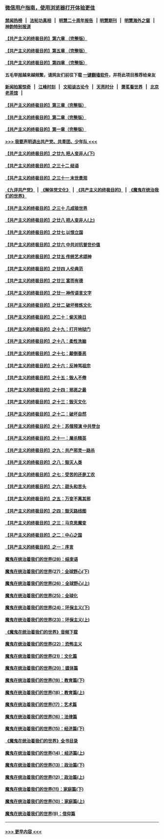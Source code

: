 ### [微信用户指南，使用浏览器打开体验更佳](https://github.com/gfw-breaker/banned-news1/blob/master/indexes/wechat-guide.md?t=0)
#### [禁闻热榜](热点新闻.md?t=0)  &nbsp;&nbsp;|&nbsp;&nbsp; [法轮功真相](https://github.com/gfw-breaker/truth/blob/master/README.md?t=0) &nbsp;&nbsp;|&nbsp;&nbsp; [明慧二十周年报告](https://github.com/gfw-breaker/mh-reports/blob/master/README.md?t=0) &nbsp;&nbsp;|&nbsp;&nbsp;[明慧期刊](https://github.com/gfw-breaker/mh-qikan) &nbsp;&nbsp;|&nbsp;&nbsp; [明慧海外之窗](https://github.com/gfw-breaker/mh-news/blob/master/README.md?t=0) &nbsp;&nbsp;|&nbsp;&nbsp; [神韵特别报道](https://github.com/gfw-breaker/mh-news/blob/master/shenyun.md?t=0)
#### [【共产主义的终极目的】第六章 （完整版）](../pages/nsc422/n11428913.md?t=02121302) 
#### [【共产主义的终极目的】第五章 （完整版）](../pages/nsc422/n11428912.md?t=02121302) 
#### [【共产主义的终极目的】第四章 （完整版）](../pages/nsc422/n11428907.md?t=02121302) 
#### 五毛举报越来越频繁，请网友们前往下载 [一键翻墙软件](https://github.com/gfw-breaker/ssr-accounts)，并将此项目推荐给亲友
#### [新闻拍案惊奇](https://github.com/gfw-breaker/banned-news1/blob/master/pages/link4.md) &nbsp;&nbsp;|&nbsp;&nbsp; [江峰时刻](https://github.com/gfw-breaker/banned-news1/blob/master/pages/link4.md) &nbsp;&nbsp;|&nbsp;&nbsp; [文昭谈古论今](https://github.com/gfw-breaker/banned-news1/blob/master/pages/link4.md) &nbsp;&nbsp;|&nbsp;&nbsp; [天亮时分](https://github.com/gfw-breaker/banned-news1/blob/master/pages/link4.md) &nbsp;&nbsp;|&nbsp;&nbsp; [萧茗看世界](https://github.com/gfw-breaker/banned-news1/blob/master/pages/link4.md) &nbsp;&nbsp;|&nbsp;&nbsp; [北京老茶馆](https://github.com/gfw-breaker/banned-news1/blob/master/pages/link4.md) &nbsp;&nbsp;|&nbsp;&nbsp; 
#### [【共产主义的终极目的】第三章（完整版）](../pages/nsc422/n11428848.md?t=02121302) 
#### [【共产主义的终极目的】第二章（完整版）](../pages/nsc422/n11428831.md?t=02121302) 
#### [【共产主义的终极目的】第一章（完整版）](../pages/nsc422/n11417651.md?t=02121302) 
#### [>>> 我要声明退出共产党、共青团、少年队 <<<](https://github.com/begood0513/goodnews/blob/master/quit/letter.md) 
#### [【共产主义的终极目的】之廿九 把人变非人(下)](../pages/nsc422/n11344140.md?t=02121302) 
#### [【共产主义的终极目的】之三十二 结语](../pages/nsc422/n11360535.md?t=02121302) 
#### [【共产主义的终极目的】之三十一 末世景观](../pages/nsc422/n11351129.md?t=02121302) 
#### [《九评共产党》](https://github.com/begood0513/9ping.md/blob/master/README.md) &nbsp;|&nbsp; [《解体党文化》](../../../../jtdwh.md/blob/master/README.md)  &nbsp;|&nbsp; [《共产主义的终极目的》](../../../../gczydzjmd.md/blob/master/README.md) &nbsp;|&nbsp; [《魔鬼在统治我们的世界》](../../../../mgztzwmdsj.md/blob/master/README.md) 
#### [【共产主义的终极目的】之三十 几成狼世界](../pages/nsc422/n11348280.md?t=02121302) 
#### [【共产主义的终极目的】之廿八 把人变非人(上)](../pages/nsc422/n11340492.md?t=02121302) 
#### [【共产主义的终极目的】之廿七 以恨立国](../pages/nsc422/n11336944.md?t=02121302) 
#### [【共产主义的终极目的】之廿六 中共对抗普世价值](../pages/nsc422/n11324785.md?t=02121302) 
#### [【共产主义的终极目的】之廿五 传统艺术颂神](../pages/nsc422/n11296396.md?t=02121302) 
#### [【共产主义的终极目的】之廿四 人伦典范](../pages/nsc422/n11296397.md?t=02121302) 
#### [【共产主义的终极目的】之廿三 富而有德](../pages/nsc422/n11283598.md?t=02121302) 
#### [【共产主义的终极目的】之廿一 神传语言文字](../pages/nsc422/n11263265.md?t=02121302) 
#### [【共产主义的终极目的】之廿二 破坏修炼文化](../pages/nsc422/n11245728.md?t=02121302) 
#### [【共产主义的终极目的】之二十：偷天换日](../pages/nsc422/n11238846.md?t=02121302) 
#### [【共产主义的终极目的】之十九：打开地狱门](../pages/nsc422/n11206376.md?t=02121302) 
#### [【共产主义的终极目的】之十八：柔性洗脑](../pages/nsc422/n11199994.md?t=02121302) 
#### [【共产主义的终极目的】之十七：颠倒善恶](../pages/nsc422/n11179782.md?t=02121302) 
#### [【共产主义的终极目的】之十六：反神骂祖宗](../pages/nsc422/n11166798.md?t=02121302) 
#### [【共产主义的终极目的】之十五：毁人不倦](../pages/nsc422/n11166792.md?t=02121302) 
#### [【共产主义的终极目的】之十四：邪恶之最](../pages/nsc422/n11150249.md?t=02121302) 
#### [【共产主义的终极目的】之十三：毁灭文化](../pages/nsc422/n11135227.md?t=02121302) 
#### [【共产主义的终极目的】之十二：破坏自然](../pages/nsc422/n11135214.md?t=02121302) 
#### [【共产主义的终极目的】之十：苏俄预演 中共登台](../pages/nsc422/n11118424.md?t=02121302) 
#### [【共产主义的终极目的】之十一：屠杀精英](../pages/nsc422/n11118442.md?t=02121302) 
#### [【共产主义的终极目的】之九：共产邪灵一路杀](../pages/nsc422/n11114139.md?t=02121302) 
#### [【共产主义的终极目的】之八：毁灭人类](../pages/nsc422/n11108503.md?t=02121302) 
#### [【共产主义的终极目的】之七：受苦的还是工农](../pages/nsc422/n11101809.md?t=02121302) 
#### [【共产主义的终极目的】之六：甜头和苦头](../pages/nsc422/n11096971.md?t=02121302) 
#### [【共产主义的终极目的】之五：万变不离其邪](../pages/nsc422/n11091285.md?t=02121302) 
#### [【共产主义的终极目的】之四：毁灭路线图](../pages/nsc422/n11086284.md?t=02121302) 
#### [【共产主义的终极目的】之三：马克思魔变](../pages/nsc422/n11061941.md?t=02121302) 
#### [【共产主义的终极目的】之二：中心之国](../pages/nsc422/n11047728.md?t=02121302) 
#### [【共产主义的终极目的】之一：序言](../pages/nsc422/n11086077.md?t=02121302) 
#### [魔鬼在统治着我们的世界(28)：结束语](../pages/nsc422/n10936246.md?t=02121302) 
#### [魔鬼在统治着我们的世界(27)：全球野心(下)](../pages/nsc422/n10928319.md?t=02121302) 
#### [魔鬼在统治着我们的世界(26)：全球野心(上)](../pages/nsc422/n10900318.md?t=02121302) 
#### [魔鬼在统治着我们的世界(25)：全球化](../pages/nsc422/n10788205.md?t=02121302) 
#### [魔鬼在统治着我们的世界(24)：环保主义(下)](../pages/nsc422/n10695307.md?t=02121302) 
#### [魔鬼在统治着我们的世界(23)：环保主义(上)](../pages/nsc422/n10688613.md?t=02121302) 
#### [《魔鬼在统治着我们的世界》音频下载](../pages/nsc422/n10635553.md?t=02121302) 
#### [魔鬼在统治着我们的世界(22)：恐怖主义](../pages/nsc422/n10614727.md?t=02121302) 
#### [魔鬼在统治着我们的世界(21)：文化篇](../pages/nsc422/n10597706.md?t=02121302) 
#### [魔鬼在统治着我们的世界(20)：媒体篇](../pages/nsc422/n10586579.md?t=02121302) 
#### [魔鬼在统治着我们的世界(19)：教育篇(下)](../pages/nsc422/n10564808.md?t=02121302) 
#### [魔鬼在统治着我们的世界(18)：教育篇(上)](../pages/nsc422/n10526970.md?t=02121302) 
#### [魔鬼在统治着我们的世界(17)：艺术篇](../pages/nsc422/n10499093.md?t=02121302) 
#### [魔鬼在统治着我们的世界(16)：法律篇](../pages/nsc422/n10485969.md?t=02121302) 
#### [魔鬼在统治着我们的世界(15)：经济篇(下)](../pages/nsc422/n10469975.md?t=02121302) 
#### [《魔鬼在统治着我们的世界》全书目录](../pages/nsc422/n10464261.md?t=02121302) 
#### [魔鬼在统治着我们的世界(14)：经济篇(上)](../pages/nsc422/n10457370.md?t=02121302) 
#### [魔鬼在统治着我们的世界(13)：政治篇(下)](../pages/nsc422/n10448270.md?t=02121302) 
#### [魔鬼在统治着我们的世界(12)：政治篇(上)](../pages/nsc422/n10444576.md?t=02121302) 
#### [魔鬼在统治着我们的世界(11)：家庭篇(下)](../pages/nsc422/n10440961.md?t=02121302) 
#### [魔鬼在统治着我们的世界(10)：家庭篇(上)](../pages/nsc422/n10435448.md?t=02121302) 
#### [魔鬼在统治着我们的世界(9)：信仰篇](../pages/nsc422/n10432159.md?t=02121302) 

----
#### [ >>> 更早内容 <<< ](../indexes/nsc422-earlier.md)
